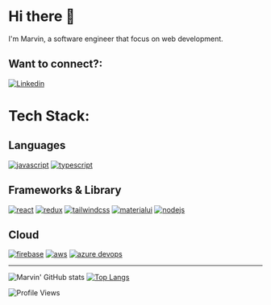 # Hi there 👋

I'm Marvin, a software engineer that focus on web development.

## Want to connect?:

[![Linkedin](https://img.shields.io/badge/LinkedIn-0077B5?style=for-the-badge&logo=linkedin&logoColor=white)](https://www.linkedin.com/in/marvin-mondala-074092151)

# Tech Stack:

## Languages

[![javascript](https://img.shields.io/badge/JavaScript-323330?style=for-the-badge&logo=javascript&logoColor=F7DF1E)](https://www.javascript.com/)
[![typescript](https://img.shields.io/badge/TypeScript-007ACC?style=for-the-badge&logo=typescript&logoColor=white)](https://www.typescriptlang.org/)

## Frameworks & Library

[![react](https://img.shields.io/badge/React-20232A?style=for-the-badge&logo=react&logoColor=61DAFB)](https://reactjs.org/)
[![redux](https://img.shields.io/badge/Redux-593D88?style=for-the-badge&logo=redux&logoColor=white)](https://redux.js.org/)
[![tailwindcss](https://img.shields.io/badge/Tailwind_CSS-38B2AC?style=for-the-badge&logo=tailwind-css&logoColor=white)](https://tailwindcss.com/)
[![materialui](https://img.shields.io/badge/Material%20UI-007FFF?style=for-the-badge&logo=mui&logoColor=white)](https://mui.com/)
[![nodejs](https://img.shields.io/badge/Node.js-339933?style=for-the-badge&logo=nodedotjs&logoColor=white)](https://nodejs.org/en/)

## Cloud

[![firebase](https://img.shields.io/badge/firebase-ffca28?style=for-the-badge&logo=firebase&logoColor=black)](https://firebase.google.com/)
[![aws](https://img.shields.io/badge/Amazon_AWS-FF9900?style=for-the-badge&logo=amazonaws&logoColor=white)](https://aws.amazon.com/)
[![azure devops](https://img.shields.io/badge/Azure_DevOps-0078D7?style=for-the-badge&logo=azure-devops&logoColor=white)](https://dev.azure.com/)

---

![Marvin' GitHub stats](https://github-readme-stats.vercel.app/api?username=mondalamarvin&count_private=true&show_icons=true&hide_border_true&theme=tokyonight)
[![Top Langs](https://github-readme-stats.vercel.app/api/top-langs/?username=mondalamarvin&layout=compact&langs_count=7&hide_border_true&theme=tokyonight)](https://github.com/anuraghazra/github-readme-stats)

![Profile Views](https://komarev.com/ghpvc/?username=mondalamarvin&style=for-the-badge&color=008080)

